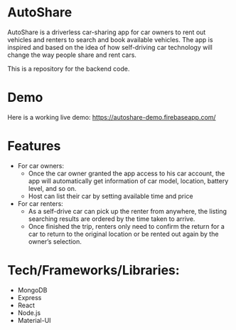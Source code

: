 # AutoShare

AutoShare is a driverless car-sharing app for car owners to rent out vehicles and renters to search and book available vehicles. The app is inspired and based on the idea of how self-driving car technology will change the way people share and rent cars.

This is a repository for the backend code.

# Demo

Here is a working live demo: https://autoshare-demo.firebaseapp.com/

# Features

- For car owners:
  - Once the car owner granted the app access to his car account, the app will automatically get information of car model, location, battery level, and so on.
  - Host can list their car by setting available time and price
- For car renters:
  - As a self-drive car can pick up the renter from anywhere, the listing searching results are ordered by the time taken to arrive.
  - Once finished the trip, renters only need to confirm the return for a car to return to the original location or be rented out again by the owner’s selection.

# Tech/Frameworks/Libraries:

- MongoDB
- Express
- React
- Node.js
- Material-UI
